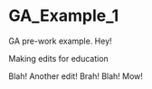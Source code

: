 # GA_Example_1
GA pre-work example. Hey!

Making edits for education

Blah! Another edit! Brah! Blah! Mow!
